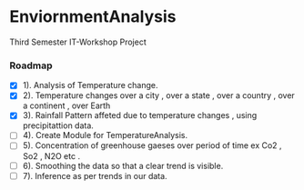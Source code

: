 # EnviornmentAnalysis
Third Semester IT-Workshop Project


<h3> Roadmap </h3>

- [x] 1). Analysis of Temperature change.  
- [x] 2). Temperature changes over a city , over a state , over a country , over a continent  , over Earth  
- [x] 3). Rainfall Pattern affeted due to temperature changes , using precipitattion data.  
- [ ] 4). Create Module for TemperatureAnalysis.
- [ ] 5). Concentration of greenhouse gaeses over period of time ex Co2 , So2 , N2O etc .  
- [ ] 6). Smoothing the data so that a clear trend is visible.  
- [ ] 7). Inference as per trends in our data.    
